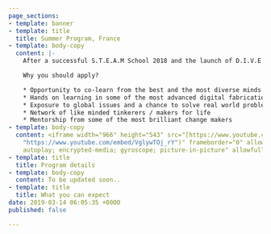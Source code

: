 ```yaml
---
page_sections:
- template: banner
- template: title
  title: Summer Program, France
- template: body-copy
  content: |-
    After a successful S.T.E.A.M School 2018 and the launch of D.I.V.E 2019, we bring to you yet another program to provide a global learning experience, this time in Paris, France. The **Summer Program** in France is a one month long project based program which Maker’s Asylum will be conducting in partnership with CRI, Interdisciplinary Research Center.

    Why you should apply?

    * Opportunity to co-learn from the best and the most diverse minds
    * Hands on learning in some of the most advanced digital fabrication labs
    * Exposure to global issues and a chance to solve real world problems using technology
    * Network of like minded tinkerers / makers for life
    * Mentorship from some of the most brilliant change makers
- template: body-copy
  content: <iframe width="966" height="543" src="[https://www.youtube.com/embed/VglywTOj_rY](https://www.youtube.com/embed/VglywTOj_rY
    "https://www.youtube.com/embed/VglywTOj_rY")" frameborder="0" allow="accelerometer;
    autoplay; encrypted-media; gyroscope; picture-in-picture" allowfullscreen></iframe>
- template: title
  title: Program details
- template: body-copy
  content: To be updated soon..
- template: title
  title: What you can expect
date: 2019-03-14 06:05:35 +0000
published: false

---
```

